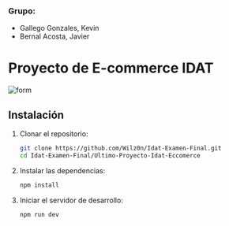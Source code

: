 ### Grupo: 
- Gallego Gonzales, Kevin
- Bernal Acosta, Javier
          

# Proyecto de E-commerce IDAT

![form](https://i.ibb.co/tJN5yfv/Proyecto-idat-eccomerce.png)


## Instalación

1. Clonar el repositorio:
    ```sh
    git clone https://github.com/Wilz0n/Idat-Examen-Final.git
    cd Idat-Examen-Final/Ultimo-Proyecto-Idat-Eccomerce
    ```

2. Instalar las dependencias:
    ```sh
    npm install
    ```

3. Iniciar el servidor de desarrollo:
    ```sh
    npm run dev
    ```
